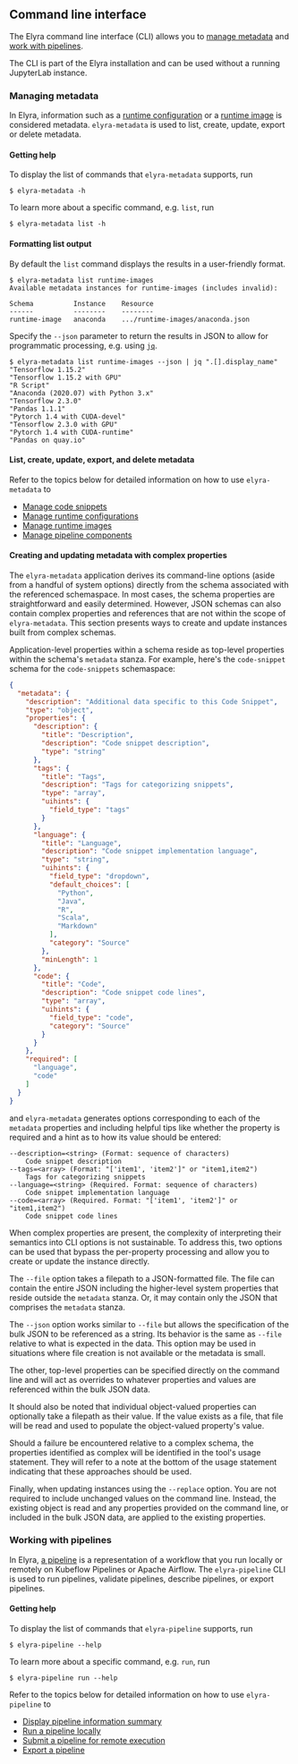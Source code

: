 <!--
{% comment %}
Copyright 2018-2022 Elyra Authors

Licensed under the Apache License, Version 2.0 (the "License");
you may not use this file except in compliance with the License.
You may obtain a copy of the License at

http://www.apache.org/licenses/LICENSE-2.0

Unless required by applicable law or agreed to in writing, software
distributed under the License is distributed on an "AS IS" BASIS,
WITHOUT WARRANTIES OR CONDITIONS OF ANY KIND, either express or implied.
See the License for the specific language governing permissions and
limitations under the License.
{% endcomment %}
-->

## Command line interface

The Elyra command line interface (CLI) allows you to [manage metadata](#managing-metadata) and [work with pipelines](#working-with-pipelines).

The CLI is part of the Elyra installation and can be used without a running JupyterLab instance.

### Managing metadata

In Elyra, information such as a [runtime configuration](runtime-conf.md) or a [runtime image](runtime-image-conf) is considered metadata. `elyra-metadata` is used to list, create, update, export or delete metadata.

#### Getting help

To display the list of commands that `elyra-metadata` supports, run

```
$ elyra-metadata -h
```

To learn more about a specific command, e.g. `list`, run
```
$ elyra-metadata list -h
```

#### Formatting list output

By default the `list` command displays the results in a user-friendly format. 

```
$ elyra-metadata list runtime-images
Available metadata instances for runtime-images (includes invalid):

Schema          Instance    Resource
------          --------    --------
runtime-image   anaconda    .../runtime-images/anaconda.json
```

Specify the `--json` parameter to return the results in JSON to allow for programmatic processing, e.g. using [`jq`](https://stedolan.github.io/jq/). 

```
$ elyra-metadata list runtime-images --json | jq ".[].display_name"
"Tensorflow 1.15.2"
"Tensorflow 1.15.2 with GPU"
"R Script"
"Anaconda (2020.07) with Python 3.x"
"Tensorflow 2.3.0"
"Pandas 1.1.1"
"Pytorch 1.4 with CUDA-devel"
"Tensorflow 2.3.0 with GPU"
"Pytorch 1.4 with CUDA-runtime"
"Pandas on quay.io"

```

#### List, create, update, export, and delete metadata

Refer to the topics below for detailed information on how to use `elyra-metadata` to
 - [Manage code snippets](code-snippets.html#managing-code-snippets-using-the-elyra-cli)
 - [Manage runtime configurations](runtime-conf.html#managing-runtime-configurations-using-the-elyra-cli)
 - [Manage runtime images](runtime-image-conf.html#managing-runtime-image-configurations-using-the-elyra-cli)
 - [Manage pipeline components](pipeline-components.html#managing-custom-components-using-the-elyra-cli)

#### Creating and updating metadata with complex properties
The `elyra-metadata` application derives its command-line options (aside from a handful of system options) directly from the schema associated with the referenced schemaspace. In most cases, the schema properties are straightforward and easily determined.  However, JSON schemas can also contain complex properties and references that are not within the scope of `elyra-metadata`.  This section presents ways to create and update instances built from complex schemas.

Application-level properties within a schema reside as top-level properties within the schema's `metadata` stanza. For example, here's the `code-snippet` schema for the `code-snippets` schemaspace:

```json
{
  "metadata": {
    "description": "Additional data specific to this Code Snippet",
    "type": "object",
    "properties": {
      "description": {
        "title": "Description",
        "description": "Code snippet description",
        "type": "string"
      },
      "tags": {
        "title": "Tags",
        "description": "Tags for categorizing snippets",
        "type": "array",
        "uihints": {
          "field_type": "tags"
        }
      },
      "language": {
        "title": "Language",
        "description": "Code snippet implementation language",
        "type": "string",
        "uihints": {
          "field_type": "dropdown",
          "default_choices": [
            "Python",
            "Java",
            "R",
            "Scala",
            "Markdown"
          ],
          "category": "Source"
        },
        "minLength": 1
      },
      "code": {
        "title": "Code",
        "description": "Code snippet code lines",
        "type": "array",
        "uihints": {
          "field_type": "code",
          "category": "Source"
        }
      }
    },
    "required": [
      "language",
      "code"
    ]
  }
}
```
and `elyra-metadata` generates options corresponding to each of the `metadata` properties and including helpful tips like whether the property is required and a hint as to how its value should be entered:
```
--description=<string> (Format: sequence of characters) 
	Code snippet description
--tags=<array> (Format: "['item1', 'item2']" or "item1,item2") 
	Tags for categorizing snippets
--language=<string> (Required. Format: sequence of characters) 
	Code snippet implementation language
--code=<array> (Required. Format: "['item1', 'item2']" or "item1,item2") 
	Code snippet code lines
```

When complex properties are present, the complexity of interpreting their semantics into CLI options is not sustainable.  To address this, two options can be used that bypass the per-property processing and allow you to create or update the instance directly.

The `--file` option takes a filepath to a JSON-formatted file.  The file can contain the entire JSON including the higher-level system properties that reside outside the `metadata` stanza.  Or, it may contain only the JSON that comprises the `metadata` stanza.

The `--json` option works similar to `--file` but allows the specification of the bulk JSON to be referenced as a string.  Its behavior is the same as `--file` relative to what is expected in the data.  This option may be used in situations where file creation is not available or the metadata is small.

The other, top-level properties can be specified directly on the command line and will act as overrides to whatever properties and values are referenced within the bulk JSON data.

It should also be noted that individual object-valued properties can optionally take a filepath as their value.  If the value exists as a file, that file will be read and used to populate the object-valued property's value.

Should a failure be encountered relative to a complex schema, the properties identified as complex will be identified in the tool's usage statement.  They will refer to a note at the bottom of the usage statement indicating that these approaches should be used.

Finally, when updating instances using the `--replace` option.  You are not required to include unchanged values on the command line.  Instead, the existing object is read and any properties provided on the command line, or included in the bulk JSON data, are applied to the existing properties.

### Working with pipelines

In Elyra, [a pipeline](pipelines.md) is a representation of a
workflow that you run locally or remotely on Kubeflow Pipelines or Apache Airflow. The `elyra-pipeline` CLI is used to run pipelines, validate pipelines, describe pipelines, or export pipelines.

#### Getting help

To display the list of commands that `elyra-pipeline` supports, run

```
$ elyra-pipeline --help
```

To learn more about a specific command, e.g. `run`, run
```
$ elyra-pipeline run --help
```

Refer to the topics below for detailed information on how to use `elyra-pipeline` to
 - [Display pipeline information summary](pipelines.html#running-a-pipeline-using-the-command-line)
 - [Run a pipeline locally](pipelines.html#running-a-pipeline-from-the-command-line-interface)
 - [Submit a pipeline for remote execution](pipelines.html#running-a-pipeline-from-the-command-line-interface)
 - [Export a pipeline](pipelines.html#exporting-a-pipeline-from-the-command-line-interface)



